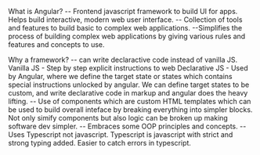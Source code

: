 What is Angular?
-- Frontend javascript framework to build UI for apps. Helps build interactive, modern web user interface.
-- Collection of tools and features to build basic to complex web applications.
--Simplifies the process of building complex web applications by giving various rules and features and concepts to use.

Why a framework?
-- can write declaractive code instead of vanilla JS.
Vanilla JS - Step by step explicit instructions to web
Declarative JS - Used by Angular, where we define the target state or states which contains special instructions unlocked by angular. We can define target states to be custom, and write declarative code in markup and angular does the heavy lifting.
-- Use of components which are custom HTML templates which can be used to build overall inteface by breaking everything into simpler blocks. Not only simify components but also logic can be broken up making software dev simpler.
-- Embraces some OOP principles and concepts.
-- Uses Typescript not javascript. Typescript is javascript with strict and strong typing added. Easier to catch errors in typescript.
